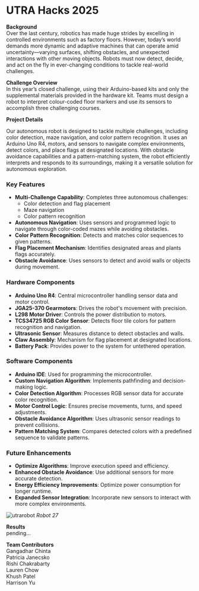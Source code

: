 # UTRA Hacks 2025

**Background**  
Over the last century, robotics has made huge strides by excelling in controlled environments such as factory floors. However, today’s world demands more dynamic and adaptive machines that can operate amid uncertainty—varying surfaces, shifting obstacles, and unexpected interactions with other moving objects. Robots must now detect, decide, and act on the fly in ever-changing conditions to tackle real-world challenges.

**Challenge Overview**  
In this year’s closed challenge, using their Arduino-based kits and only the supplemental materials provided in the hardware kit. Teams must design a robot to interpret colour-coded floor markers and use its sensors to accomplish three challenging courses.

**Project Details** 

Our autonomous robot is designed to tackle multiple challenges, including color detection, maze navigation, and color pattern recognition. It uses an Arduino Uno R4, motors, and sensors to navigate complex environments, detect colors, and place flags at designated locations. With obstacle avoidance capabilities and a pattern-matching system, the robot efficiently interprets and responds to its surroundings, making it a versatile solution for autonomous exploration.

### Key Features
- **Multi-Challenge Capability**: Completes three autonomous challenges:
  - Color detection and flag placement
  - Maze navigation
  - Color pattern recognition
- **Autonomous Navigation**: Uses sensors and programmed logic to navigate through color-coded mazes while avoiding obstacles.
- **Color Pattern Recognition**: Detects and matches color sequences to given patterns.
- **Flag Placement Mechanism**: Identifies designated areas and plants flags accurately.
- **Obstacle Avoidance**: Uses sensors to detect and avoid walls or objects during movement.

### Hardware Components
- **Arduino Uno R4**: Central microcontroller handling sensor data and motor control.
- **JGA25-370 Gearmotors**: Drives the robot's movement with precision.
- **L298 Motor Driver**: Controls the power distribution to motors.
- **TCS34725 RGB Color Sensor**: Detects floor tile colors for pattern recognition and navigation.
- **Ultrasonic Sensor**: Measures distance to detect obstacles and walls.
- **Claw Assembly**: Mechanism for flag placement at designated locations.
- **Battery Pack**: Provides power to the system for untethered operation.

### Software Components
- **Arduino IDE**: Used for programming the microcontroller.
- **Custom Navigation Algorithm**: Implements pathfinding and decision-making logic.
- **Color Detection Algorithm**: Processes RGB sensor data for accurate color recognition.
- **Motor Control Logic**: Ensures precise movements, turns, and speed adjustments.
- **Obstacle Avoidance Algorithm**: Uses ultrasonic sensor readings to prevent collisions.
- **Pattern Matching System**: Compares detected colors with a predefined sequence to validate patterns.

### Future Enhancements
- **Optimize Algorithms**: Improve execution speed and efficiency.
- **Enhanced Obstacle Avoidance**: Use additional sensors for more accurate detection.
- **Energy Efficiency Improvements**: Optimize power consumption for longer runtime.
- **Expanded Sensor Integration**: Incorporate new sensors to interact with more complex environments.


![utrarobot](https://github.com/user-attachments/assets/3f66c04c-7433-48ad-b1c6-8f6cf17b0a0d)
_Robot 27_

**Results**  
pending...


**Team Contributors**  
Gangadhar Chinta  
Patricia Janecsko  
Rishi Chakrabarty  
Lauren Chow  
Khush Patel  
Harrison Yu  

